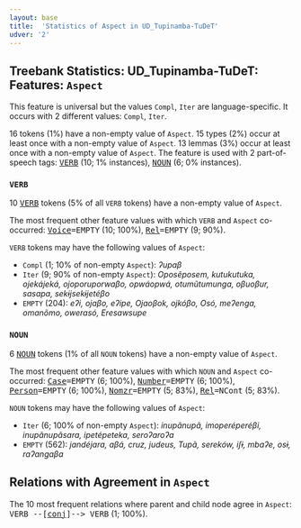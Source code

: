 ```yaml
---
layout: base
title:  'Statistics of Aspect in UD_Tupinamba-TuDeT'
udver: '2'
---
```


## Treebank Statistics: UD_Tupinamba-TuDeT: Features: `Aspect`

This feature is universal but the values `Compl`, `Iter` are language-specific.
It occurs with 2 different values: `Compl`, `Iter`.

16 tokens (1%) have a non-empty value of `Aspect`.
15 types (2%) occur at least once with a non-empty value of `Aspect`.
13 lemmas (3%) occur at least once with a non-empty value of `Aspect`.
The feature is used with 2 part-of-speech tags: <tt><a href="tpn_tudet-pos-VERB.html">VERB</a></tt> (10; 1% instances), <tt><a href="tpn_tudet-pos-NOUN.html">NOUN</a></tt> (6; 0% instances).

### `VERB`

10 <tt><a href="tpn_tudet-pos-VERB.html">VERB</a></tt> tokens (5% of all `VERB` tokens) have a non-empty value of `Aspect`.

The most frequent other feature values with which `VERB` and `Aspect` co-occurred: <tt><a href="tpn_tudet-feat-Voice.html">Voice</a></tt><tt>=EMPTY</tt> (10; 100%), <tt><a href="tpn_tudet-feat-Rel.html">Rel</a></tt><tt>=EMPTY</tt> (9; 90%).

`VERB` tokens may have the following values of `Aspect`:

* `Compl` (1; 10% of non-empty `Aspect`): <em>ʔupaβ</em>
* `Iter` (9; 90% of non-empty `Aspect`): <em>Oposẽposem, kutukutuka, ojekájeká, ojoporuporwaβo, opwáopwá, otumũtumunga, oβuoβur, sasapa, sekɨjsekɨjetéβo</em>
* `EMPTY` (204): <em>eʔi, ojaβo, eʔipe, Ojaoβok, ojkóβo, Osó, meʔenga, omanõmo, owerasó, Eresawsupe</em>

### `NOUN`

6 <tt><a href="tpn_tudet-pos-NOUN.html">NOUN</a></tt> tokens (1% of all `NOUN` tokens) have a non-empty value of `Aspect`.

The most frequent other feature values with which `NOUN` and `Aspect` co-occurred: <tt><a href="tpn_tudet-feat-Case.html">Case</a></tt><tt>=EMPTY</tt> (6; 100%), <tt><a href="tpn_tudet-feat-Number.html">Number</a></tt><tt>=EMPTY</tt> (6; 100%), <tt><a href="tpn_tudet-feat-Person.html">Person</a></tt><tt>=EMPTY</tt> (6; 100%), <tt><a href="tpn_tudet-feat-Nomzr.html">Nomzr</a></tt><tt>=EMPTY</tt> (5; 83%), <tt><a href="tpn_tudet-feat-Rel.html">Rel</a></tt><tt>=NCont</tt> (5; 83%).

`NOUN` tokens may have the following values of `Aspect`:

* `Iter` (6; 100% of non-empty `Aspect`): <em>inupãnupã, imoperéperéβi, inupãnupãsara, ipetépeteka, seroʔaroʔa</em>
* `EMPTY` (562): <em>jandéjara, aβá, cruz, judeus, Tupã, sereków, iʃɨ, mbaʔe, osɨ, raʔangaβa</em>

## Relations with Agreement in `Aspect`

The 10 most frequent relations where parent and child node agree in `Aspect`:
<tt>VERB --[<tt><a href="tpn_tudet-dep-conj.html">conj</a></tt>]--> VERB</tt> (1; 100%).

